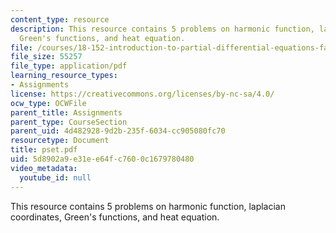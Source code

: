 ```yaml
---
content_type: resource
description: This resource contains 5 problems on harmonic function, laplacian coordinates,
  Green's functions, and heat equation.
file: /courses/18-152-introduction-to-partial-differential-equations-fall-2005/5d8902a9e31ee64fc7600c1679780480_pset.pdf
file_size: 55257
file_type: application/pdf
learning_resource_types:
- Assignments
license: https://creativecommons.org/licenses/by-nc-sa/4.0/
ocw_type: OCWFile
parent_title: Assignments
parent_type: CourseSection
parent_uid: 4d482928-9d2b-235f-6034-cc905080fc70
resourcetype: Document
title: pset.pdf
uid: 5d8902a9-e31e-e64f-c760-0c1679780480
video_metadata:
  youtube_id: null
---
```

This resource contains 5 problems on harmonic function, laplacian coordinates, Green's functions, and heat equation.